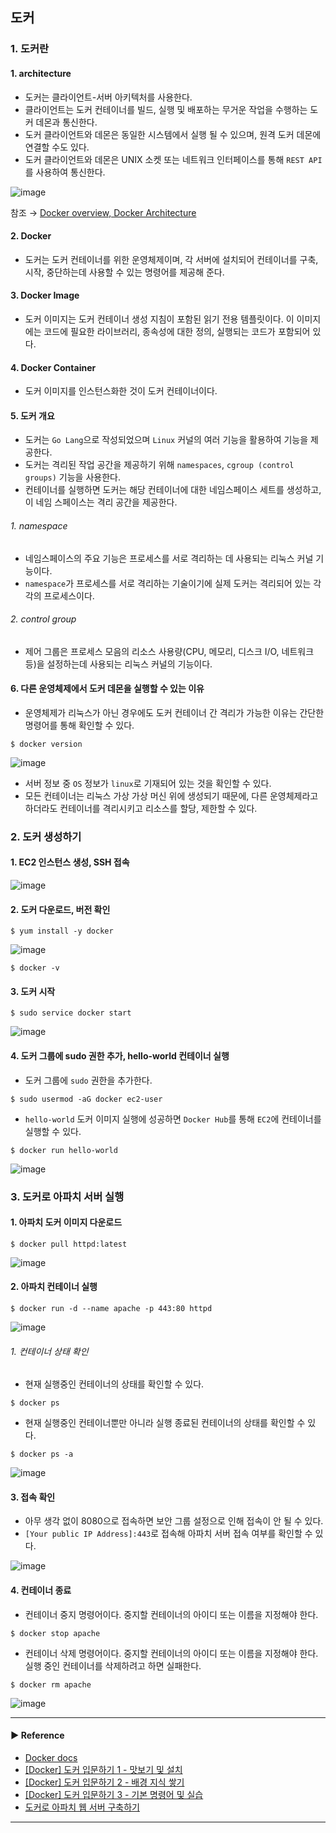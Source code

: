 ## 도커
### 1. 도커란
#### 1. architecture
- 도커는 클라이언트-서버 아키텍처를 사용한다. 
- 클라이언트는 도커 컨테이너를 빌드, 실행 및 배포하는 무거운 작업을 수행하는 도커 데몬과 통신한다. 
- 도커 클라이언트와 데몬은 동일한 시스템에서 실행 될 수 있으며, 원격 도커 데몬에 연결할 수도 있다. 
- 도커 클라이언트와 데몬은 UNIX 소켓 또는 네트워크 인터페이스를 통해 `REST API`를 사용하여 통신한다. 

![image](https://github.com/sanguk2794/AWS/assets/97398071/38fa3478-2994-49ad-8551-9b70f2125fe3)

참조 → [Docker overview, Docker Architecture](https://docs.docker.com/get-started/overview/)

#### 2. Docker
- 도커는 도커 컨테이너를 위한 운영체제이며, 각 서버에 설치되어 컨테이너를 구축, 시작, 중단하는데 사용할 수 있는 명령어를 제공해 준다.

#### 3. Docker Image
- 도커 이미지는 도커 컨테이너 생성 지침이 포함된 읽기 전용 템플릿이다. 이 이미지에는 코드에 필요한 라이브러리, 종속성에 대한 정의, 실행되는 코드가 포함되어 있다.

#### 4. Docker Container
- 도커 이미지를 인스턴스화한 것이 도커 컨테이너이다.

#### 5. 도커 개요
- 도커는 `Go Lang`으로 작성되었으며 `Linux` 커널의 여러 기능을 활용하여 기능을 제공한다. 
- 도커는 격리된 작업 공간을 제공하기 위해 `namespaces`, `cgroup (control groups)` 기능을 사용한다.
- 컨테이너를 실행하면 도커는 해당 컨테이너에 대한 네임스페이스 세트를 생성하고, 이 네임 스페이스는 격리 공간을 제공한다.

###### 1. namespace
- 네임스페이스의 주요 기능은 프로세스를 서로 격리하는 데 사용되는 리눅스 커널 기능이다.
- `namespace`가 프로세스를 서로 격리하는 기술이기에 실제 도커는 격리되어 있는 각각의 프로세스이다.

###### 2. control group
- 제어 그룹은 프로세스 모음의 리소스 사용량(CPU, 메모리, 디스크 I/O, 네트워크 등)을 설정하는데 사용되는 리눅스 커널의 기능이다.

#### 6. 다른 운영체제에서 도커 데몬을 실행할 수 있는 이유
- 운영체제가 리눅스가 아닌 경우에도 도커 컨테이너 간 격리가 가능한 이유는 간단한 명령어를 통해 확인할 수 있다.

~~~ shell
$ docker version
~~~

![image](https://github.com/sanguk2794/AWS/assets/97398071/919abd66-9a01-4dcd-81fa-3cd38278ae99)

- 서버 정보 중 `OS` 정보가 `linux`로 기재되어 있는 것을 확인할 수 있다.
- 모든 컨테이너는 리눅스 가상 가상 머신 위에 생성되기 때문에, 다른 운영체제라고 하더라도 컨테이너를 격리시키고 리소스를 할당, 제한할 수 있다.

### 2. 도커 생성하기
#### 1. EC2 인스턴스 생성, SSH 접속

![image](https://github.com/sanguk2794/AWS/assets/97398071/0bba32fc-146a-4fde-b817-98e31b93545b)

#### 2. 도커 다운로드, 버전 확인
~~~ shell
$ yum install -y docker
~~~

![image](https://github.com/sanguk2794/AWS/assets/97398071/dd186c39-a329-495c-824a-5433585a4b57)

~~~ shell
$ docker -v
~~~

#### 3. 도커 시작
~~~ shell
$ sudo service docker start
~~~

![image](https://github.com/sanguk2794/AWS/assets/97398071/bb1436b3-64d0-478b-9b3d-bb4ad86cd453)

#### 4. 도커 그룹에 sudo 권한 추가, hello-world 컨테이너 실행
- 도커 그룹에 `sudo` 권한을 추가한다.
~~~ shell
$ sudo usermod -aG docker ec2-user
~~~

- `hello-world` 도커 이미지 실행에 성공하면 `Docker Hub`를 통해 `EC2`에 컨테이너를 실행할 수 있다.
~~~ shell
$ docker run hello-world
~~~

![image](https://github.com/sanguk2794/AWS/assets/97398071/85f5c23b-3c71-4bc5-931b-98f8063fd760)

### 3. 도커로 아파치 서버 실행
#### 1. 아파치 도커 이미지 다운로드
~~~ shell
$ docker pull httpd:latest
~~~

![image](https://github.com/sanguk2794/AWS/assets/97398071/636ad95c-2df8-4696-95e8-e94e5498c731)

#### 2. 아파치 컨테이너 실행
~~~ shell
$ docker run -d --name apache -p 443:80 httpd
~~~

![image](https://github.com/sanguk2794/AWS/assets/97398071/df8ca7d0-9f03-4346-bb98-d37160e4f207)

###### 1. 컨테이너 상태 확인
- 현재 실행중인 컨테이너의 상태를 확인할 수 있다.
~~~ shell
$ docker ps
~~~

- 현재 실행중인 컨테이너뿐만 아니라 실행 종료된 컨테이너의 상태를 확인할 수 있다.
~~~ shell
$ docker ps -a
~~~

![image](https://github.com/sanguk2794/AWS/assets/97398071/bae4a11c-f9a3-441e-ab8e-20260c3eaaf5)

#### 3. 접속 확인
- 아무 생각 없이 8080으로 접속하면 보안 그룹 설정으로 인해 접속이 안 될 수 있다.
- `[Your public IP Address]:443`로 접속해 아파치 서버 접속 여부를 확인할 수 있다.

![image](https://github.com/sanguk2794/AWS/assets/97398071/311834c4-47f2-4e58-920e-50534007e700)

#### 4. 컨테이너 종료
- 컨테이너 중지 명령어이다. 중지할 컨테이너의 아이디 또는 이름을 지정해야 한다.
~~~ shell
$ docker stop apache
~~~

- 컨테이너 삭제 명령어이다. 중지할 컨테이너의 아이디 또는 이름을 지정해야 한다. 실행 중인 컨테이너를 삭제하려고 하면 실패한다.
~~~ shell
$ docker rm apache
~~~
![image](https://github.com/sanguk2794/AWS/assets/97398071/1078cde8-887c-426e-beeb-b5dab4fbbfe9)

---
#### ▶ Reference
- [Docker docs](https://docs.docker.com/)
- [[Docker] 도커 입문하기 1 - 맛보기 및 설치](https://code-masterjung.tistory.com/130)
- [[Docker] 도커 입문하기 2 - 배경 지식 쌓기](https://code-masterjung.tistory.com/131)
- [[Docker] 도커 입문하기 3 - 기본 명령어 및 실습](https://code-masterjung.tistory.com/132)
- [도커로 아파치 웹 서버 구축하기](https://conservative-vector.tistory.com/entry/도커에서-아파치-웹-서버-실행하기)
---
